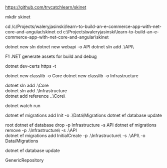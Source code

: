 https://github.com/trycatchlearn/skinet 



 mkdir skinet

cd /c/Projects/waleryjasinski/learn-to-build-an-e-commerce-app-with-net-core-and-angular/skinet
cd c:\Projects\waleryjasinski\learn-to-build-an-e-commerce-app-with-net-core-and-angular\skinet 


dotnet new sln
dotnet new webapi -o API
dotnet sln add .\API\

F1 .NET generate assets for build and debug

dotnet dev-certs https -t

dotnet new classlib -o Core
dotnet new classlib -o Infrastructure

dotnet sln add .\Core\
dotnet sln add .\Infrastructure\
dotnet add reference ..\Core\

dotnet watch run 


dotnet ef  migrations add Init  -o .\Data\Migrations
dotnet ef database update



root 
dotnet ef database drop -p Infrastructure -s API
dotnet ef migrations remove -p .\Infrastructure\ -s .\API\
dotnet ef migrations add InitialCreate -p .\Infrastructure\ -s .\API\ -o Data/Migrations


dotnet ef database update

GenericRepository